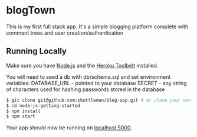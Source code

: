 # blogTown

This is my first full stack app. It's a simple blogging platform complete with comment trees and user creation/authentication

## Running Locally

Make sure you have [Node.js](http://nodejs.org/) and the [Heroku Toolbelt](https://toolbelt.heroku.com/) installed.

You will need to seed a db with db/schema.sql
and set environment variables:
DATABASE_URL - pointed to your database
SECRET - any string of characters used for hashing passwords stored in the database

```sh
$ git clone git@github.com:skuttleman/blog-app.git # or clone your own fork
$ cd node-js-getting-started
$ npm install
$ npm start
```

Your app should now be running on [localhost:5000](http://localhost:5000/).
